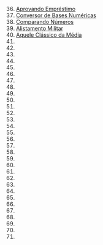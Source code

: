 36. [Aprovando Empréstimo](ex036.py)
37. [Conversor de Bases Numéricas](ex037.py)
38. [Comparando Números](ex038.py)
39. [Alistamento Militar](ex039.py)
40. [Aquele Clássico da Média](ex040.py)
41. [](ex041.py)
42. [](ex042.py)
43. [](ex043.py)
44. [](ex044.py)
45. [](ex045.py)
46. [](ex046.py)
47. [](ex047.py)
48. [](ex048.py)
49. [](ex049.py)
50. [](ex050.py)
51. [](ex051.py)
52. [](ex052.py)
53. [](ex053.py)
54. [](ex054.py)
55. [](ex055.py)
56. [](ex056.py)
57. [](ex057.py)
58. [](ex058.py)
59. [](ex059.py)
60. [](ex060.py)
61. [](ex061.py)
62. [](ex062.py)
63. [](ex063.py)
64. [](ex064.py)
65. [](ex065.py)
66. [](ex066.py)
67. [](ex067.py)
68. [](ex068.py)
69. [](ex069.py)
70. [](ex070.py)
71. [](ex071.py)
